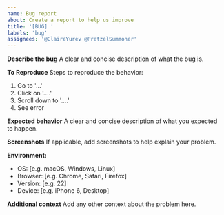 ```yaml
---
name: Bug report
about: Create a report to help us improve
title: '[BUG] '
labels: 'bug'
assignees: '@ClaireYurev @PretzelSummoner'
---
```


**Describe the bug**
A clear and concise description of what the bug is.

**To Reproduce**
Steps to reproduce the behavior:
1. Go to '...'
2. Click on '....'
3. Scroll down to '....'
4. See error

**Expected behavior**
A clear and concise description of what you expected to happen.

**Screenshots**
If applicable, add screenshots to help explain your problem.

**Environment:**
 - OS: [e.g. macOS, Windows, Linux]
 - Browser: [e.g. Chrome, Safari, Firefox]
 - Version: [e.g. 22]
 - Device: [e.g. iPhone 6, Desktop]

**Additional context**
Add any other context about the problem here. 